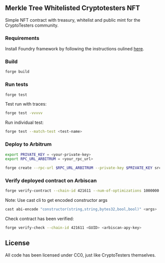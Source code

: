 ## Merkle Tree Whitelisted Cryptotesters NFT

Simple NFT contract with treasury, whitelist and public mint for the CryptoTesters community.

### Requirements

Install Foundry framework by following the instructions oulined [here](https://book.getfoundry.sh/getting-started/installation.html).

### Build

```bash
forge build
```

### Run tests

```bash
forge test
```

Test run with traces:

```bash
forge test -vvvvv
```

Run individual test:

```bash
forge test --match-test <test-name>
```

### Deploy to Arbitrum

```bash
export PRIVATE_KEY = <your-private-key>
export RPC_URL_ARBITRUM = <your_rpc_url>
```

```bash
forge create --rpc-url $RPC_URL_ARBITRUM --private-key $PRIVATE_KEY src/ERC721CryptoTesters.sol:ERC721CryptoTesters --constructor-args <args>
```

### Verify deployed contract on Arbiscan

```bash
forge verify-contract --chain-id 421611 --num-of-optimizations 1000000 --constructor-args <abi-encoded-args> --compiler-version v0.8.0+commit.c7dfd78e <deployment-address> src/ERC721CryptoTesters.sol:ERC721CryptoTesters <arbiscan-apy-key>
```

Note: Use cast cli to get encoded constructor args

```bash
cast abi-encode "constructor(string,string,bytes32,bool,bool)" <args>
```

Check contract has been verified:

```bash
forge verify-check --chain-id 421611 <GUID> <arbiscan-apy-key>
```

## License

All code has been licensed under CC0, just like CryptoTesters themselves.
